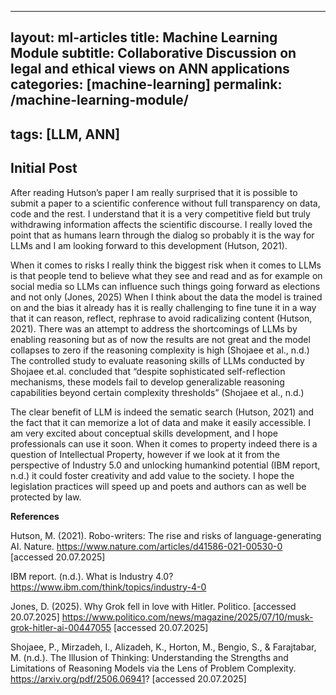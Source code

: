 
---
layout: ml-articles
title: Machine Learning Module
subtitle: Collaborative Discussion on legal and ethical views on ANN applications
categories: [machine-learning]
permalink: /machine-learning-module/
---

tags: [LLM, ANN]
---

## Initial Post

After reading Hutson’s paper I am really surprised that it is possible to submit a paper to a scientific conference without full transparency on data, code and the rest. I understand that it is a very competitive field but truly withdrawing information affects the scientific discourse. I really loved the point that as humans learn through the dialog so probably it is the way for LLMs and I am looking forward to this development (Hutson, 2021).
 <!--more-->
When it comes to risks I really think the biggest risk when it comes to LLMs is that people tend to believe what they see and read and as for example on social media so LLMs can influence such things going forward as elections and not only (Jones, 2025) When I think about the data the model is trained on and the bias it already has it is really challenging to fine tune it in a way that it can reason, reflect, rephrase to avoid radicalizing content (Hutson, 2021). There was an attempt to address the shortcomings of LLMs by enabling reasoning but as of now the results are not great and the model collapses to zero if the reasoning complexity is high (Shojaee et al., n.d.) The controlled study to evaluate reasoning skills of LLMs conducted by Shojaee et.al. concluded that “despite sophisticated self-reflection mechanisms, these models fail to develop generalizable reasoning capabilities beyond certain complexity thresholds” (Shojaee et al., n.d.)

The clear benefit of LLM is indeed the sematic search (Hutson, 2021) and the fact that it can memorize a lot of data and make it easily accessible. I am very excited about conceptual skills development, and I hope professionals can use it soon. When it comes to property indeed there is a question of Intellectual Property, however if we look at it from the perspective of Industry 5.0 and unlocking humankind potential (IBM report, n.d.) it could foster creativity and add value to the society. I hope the legislation practices will speed up and poets and authors can as well be protected by law.

**References**

Hutson, M. (2021). Robo-writers: The rise and risks of language-generating AI. Nature. https://www.nature.com/articles/d41586-021-00530-0 [accessed 20.07.2025]

IBM report. (n.d.). What is Industry 4.0? https://www.ibm.com/think/topics/industry-4-0

Jones, D. (2025). Why Grok fell in love with Hitler. Politico. [accessed 20.07.2025] https://www.politico.com/news/magazine/2025/07/10/musk-grok-hitler-ai-00447055 [accessed 20.07.2025]

Shojaee, P., Mirzadeh, I., Alizadeh, K., Horton, M., Bengio, S., & Farajtabar, M. (n.d.). The Illusion of Thinking: Understanding the Strengths and Limitations of Reasoning Models  via the Lens of Problem Complexity. https://arxiv.org/pdf/2506.06941? [accessed 20.07.2025]





